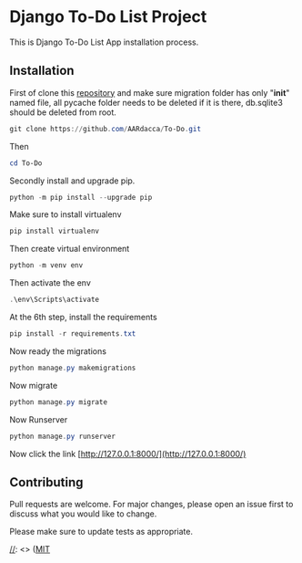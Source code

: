 # Django To-Do List Project

This is Django To-Do List App installation process.

## Installation

First of clone this [repository](https://github.com/AARdacca/To-Do.git) and make sure migration folder has only "__init__" named file, all pycache folder needs to be deleted if it is there, db.sqlite3 should be deleted from root.

```powershell
git clone https://github.com/AARdacca/To-Do.git
```
Then
```powershell 
cd To-Do
```

Secondly install and upgrade pip.
```powershell
python -m pip install --upgrade pip
```
Make sure to install virtualenv

```powershell
pip install virtualenv
```

Then create virtual environment

```powershell
python -m venv env
```

Then activate the env

```powershell
.\env\Scripts\activate
```

At the 6th step, install the requirements

```powershell
pip install -r requirements.txt
```

Now ready the migrations

```powershell
python manage.py makemigrations
```

Now migrate

```powershell
python manage.py migrate
```

Now Runserver

```powershell
python manage.py runserver
```

Now click the link [http://127.0.0.1:8000/](http://127.0.0.1:8000/)


## Contributing

Pull requests are welcome. For major changes, please open an issue first
to discuss what you would like to change.

Please make sure to update tests as appropriate.

[//]: <> (## License)

[//]: <> ([MIT](https://choosealicense.com/licenses/mit/)